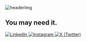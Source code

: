<img src="https://media.discordapp.net/attachments/697854653274259536/1388107543422701639/welcome.png?ex=685fc764&is=685e75e4&hm=f5c1575888186fd3433fce6733883279608eaafc56c347c8f57a23f07601a890&=&format=webp&quality=lossless" alt="headerImg">
<h2> You may need it. </h2>
<p>
<!-- LinkedIn -->
<a href="https://www.linkedin.com/in/saad-alagele-645027267/" target="_blank">
  <img src="https://img.shields.io/badge/LinkedIn-0A66C2?style=for-the-badge&logo=linkedin&logoColor=white" alt="LinkedIn">
</a>

<!-- Instagram -->
<a href="[https://www.instagram.com/YOUR_USERNAME_HERE](https://www.instagram.com/saad.r_alagele)" target="_blank">
  <img src="https://img.shields.io/badge/Instagram-E4405F?style=for-the-badge&logo=instagram&logoColor=white" alt="Instagram">
</a>

<!-- X (Twitter سابقاً) -->
<a href="https://x.com/Saad_R_Alagele" target="_blank">
  <img src="https://img.shields.io/badge/X-000000?style=for-the-badge&logo=twitter&logoColor=white" alt="X (Twitter)">
</a>
</p>

